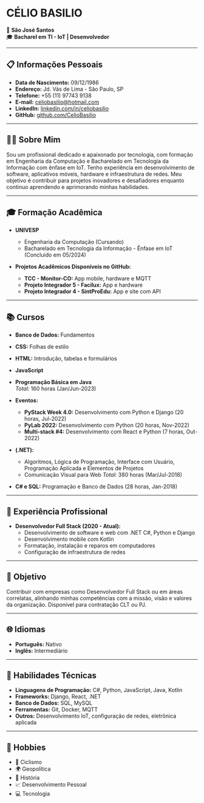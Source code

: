 # CÉLIO BASILIO

📍 **São José Santos**  
🎓 **Bacharel em TI - IoT | Desenvolvedor**

---

## 📋 Informações Pessoais

- **Data de Nascimento:** 09/12/1986  
- **Endereço:** Jd. Vás de Lima - São Paulo, SP  
- **Telefone:** +55 (11) 97743 9138  
- **E-mail:** celiobasilio@hotmail.com  
- **LinkedIn:** [linkedin.com/in/celiobasilio](https://www.linkedin.com/in/celiobasilio/)  
- **GitHub:** [github.com/CelioBasilio](https://github.com/CelioBasilio)

---

## 👨‍💻 Sobre Mim

Sou um profissional dedicado e apaixonado por tecnologia, com formação em Engenharia da Computação e Bacharelado em Tecnologia da Informação com ênfase em IoT. Tenho experiência em desenvolvimento de software, aplicativos móveis, hardware e infraestrutura de redes. Meu objetivo é contribuir para projetos inovadores e desafiadores enquanto continuo aprendendo e aprimorando minhas habilidades.

---

## 🎓 Formação Acadêmica

- **UNIVESP**
  - Engenharia da Computação (Cursando)
  - Bacharelado em Tecnologia da Informação - Ênfase em IoT (Concluído em 05/2024)

- **Projetos Acadêmicos Disponíveis no GitHub:**
  - **TCC - Monitor-CO:** App mobile, hardware e MQTT
  - **Projeto Integrador 5 - Facilux:** App e hardware
  - **Projeto Integrador 4 - SintProEdu:** App e site com API

---

## 📚 Cursos

- **Banco de Dados:** Fundamentos  
- **CSS:** Folhas de estilo  
- **HTML:** Introdução, tabelas e formulários  
- **JavaScript**  
- **Programação Básica em Java**  
  _Total:_ 160 horas (Jan/Jun-2023)

- **Eventos:**
  - **PyStack Week 4.0:** Desenvolvimento com Python e Django (20 horas, Jul-2022)
  - **PyLab 2022:** Desenvolvimento com Python (20 horas, Nov-2022)
  - **Multi-stack #4:** Desenvolvimento com React e Python (7 horas, Out-2022)

- **(.NET):**
  - Algoritmos, Lógica de Programação, Interface com Usuário, Programação Aplicada e Elementos de Projetos
  - Comunicação Visual para Web
  _Total:_ 380 horas (Mar/Jul-2018)

- **C# e SQL:** Programação e Banco de Dados (28 horas, Jan-2018)

---

## 💼 Experiência Profissional

- **Desenvolvedor Full Stack (2020 - Atual):**
  - Desenvolvimento de software e web com .NET C#, Python e Django
  - Desenvolvimento mobile com Kotlin
  - Formatação, instalação e reparos em computadores
  - Configuração de infraestrutura de redes

---

## 🎯 Objetivo

Contribuir com empresas como Desenvolvedor Full Stack ou em áreas correlatas, alinhando minhas competências com a missão, visão e valores da organização. Disponível para contratação CLT ou PJ.

---

## 🌐 Idiomas

- **Português:** Nativo  
- **Inglês:** Intermediário

---

## 🔧 Habilidades Técnicas

- **Linguagens de Programação:** C#, Python, JavaScript, Java, Kotlin  
- **Frameworks:** Django, React, .NET  
- **Banco de Dados:** SQL, MySQL  
- **Ferramentas:** Git, Docker, MQTT  
- **Outros:** Desenvolvimento IoT, configuração de redes, eletrônica aplicada

---

## 🎨 Hobbies

- 🚴 Ciclismo  
- 🌍 Geopolítica  
- 📜 História  
- 📈 Desenvolvimento Pessoal  
- 💻 Tecnologia

